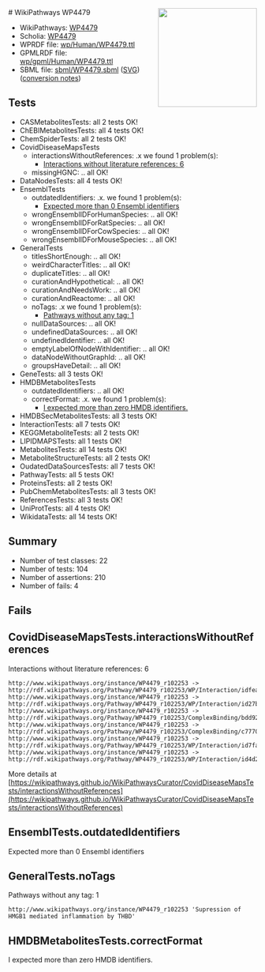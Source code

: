 <img style="float: right; width: 200px" src="../logo.png" />
# WikiPathways WP4479

* WikiPathways: [WP4479](https://identifiers.org/wikipathways:WP4479)
* Scholia: [WP4479](https://scholia.toolforge.org/wikipathways/WP4479)
* WPRDF file: [wp/Human/WP4479.ttl](../wp/Human/WP4479.ttl)
* GPMLRDF file: [wp/gpml/Human/WP4479.ttl](../wp/gpml/Human/WP4479.ttl)
* SBML file: [sbml/WP4479.sbml](../sbml/WP4479.sbml) ([SVG](../sbml/WP4479.svg)) ([conversion notes](../sbml/WP4479.txt))

## Tests
* CASMetabolitesTests: all 2 tests OK!
* ChEBIMetabolitesTests: all 4 tests OK!
* ChemSpiderTests: all 2 tests OK!
* CovidDiseaseMapsTests
    * interactionsWithoutReferences: .x we found 1 problem(s):
        * [Interactions without literature references: 6](#2e295934)
    * missingHGNC: .. all OK!
* DataNodesTests: all 4 tests OK!
* EnsemblTests
    * outdatedIdentifiers: .x. we found 1 problem(s):
        * [Expected more than 0 Ensembl identifiers](#f44398b7)
    * wrongEnsemblIDForHumanSpecies: .. all OK!
    * wrongEnsemblIDForRatSpecies: .. all OK!
    * wrongEnsemblIDForCowSpecies: .. all OK!
    * wrongEnsemblIDForMouseSpecies: .. all OK!
* GeneralTests
    * titlesShortEnough: .. all OK!
    * weirdCharacterTitles: .. all OK!
    * duplicateTitles: .. all OK!
    * curationAndHypothetical: .. all OK!
    * curationAndNeedsWork: .. all OK!
    * curationAndReactome: .. all OK!
    * noTags: .x we found 1 problem(s):
        * [Pathways without any tag: 1](#b5a30a81)
    * nullDataSources: .. all OK!
    * undefinedDataSources: .. all OK!
    * undefinedIdentifier: .. all OK!
    * emptyLabelOfNodeWithIdentifier: .. all OK!
    * dataNodeWithoutGraphId: .. all OK!
    * groupsHaveDetail: .. all OK!
* GeneTests: all 3 tests OK!
* HMDBMetabolitesTests
    * outdatedIdentifiers: .. all OK!
    * correctFormat: .x. we found 1 problem(s):
        * [I expected more than zero HMDB identifiers.](#ad154c1e)
* HMDBSecMetabolitesTests: all 3 tests OK!
* InteractionTests: all 7 tests OK!
* KEGGMetaboliteTests: all 2 tests OK!
* LIPIDMAPSTests: all 1 tests OK!
* MetabolitesTests: all 14 tests OK!
* MetaboliteStructureTests: all 2 tests OK!
* OudatedDataSourcesTests: all 7 tests OK!
* PathwayTests: all 5 tests OK!
* ProteinsTests: all 2 tests OK!
* PubChemMetabolitesTests: all 3 tests OK!
* ReferencesTests: all 3 tests OK!
* UniProtTests: all 4 tests OK!
* WikidataTests: all 14 tests OK!


## Summary

* Number of test classes: 22
* Number of tests: 104
* Number of assertions: 210
* Number of fails: 4

## Fails

<a name="2e295934" />

## CovidDiseaseMapsTests.interactionsWithoutReferences

Interactions without literature references: 6
```
http://www.wikipathways.org/instance/WP4479_r102253 -> http://rdf.wikipathways.org/Pathway/WP4479_r102253/WP/Interaction/idfea15a3
http://www.wikipathways.org/instance/WP4479_r102253 -> http://rdf.wikipathways.org/Pathway/WP4479_r102253/WP/Interaction/id27bbe552
http://www.wikipathways.org/instance/WP4479_r102253 -> http://rdf.wikipathways.org/Pathway/WP4479_r102253/ComplexBinding/bdd92
http://www.wikipathways.org/instance/WP4479_r102253 -> http://rdf.wikipathways.org/Pathway/WP4479_r102253/ComplexBinding/c7770
http://www.wikipathways.org/instance/WP4479_r102253 -> http://rdf.wikipathways.org/Pathway/WP4479_r102253/WP/Interaction/id7facb13d
http://www.wikipathways.org/instance/WP4479_r102253 -> http://rdf.wikipathways.org/Pathway/WP4479_r102253/WP/Interaction/id4d20087a
```

More details at [https://wikipathways.github.io/WikiPathwaysCurator/CovidDiseaseMapsTests/interactionsWithoutReferences](https://wikipathways.github.io/WikiPathwaysCurator/CovidDiseaseMapsTests/interactionsWithoutReferences)

<a name="f44398b7" />

## EnsemblTests.outdatedIdentifiers

Expected more than 0 Ensembl identifiers
<a name="b5a30a81" />

## GeneralTests.noTags

Pathways without any tag: 1
```
http://www.wikipathways.org/instance/WP4479_r102253 'Supression of HMGB1 mediated inflammation by THBD' 
```

<a name="ad154c1e" />

## HMDBMetabolitesTests.correctFormat

I expected more than zero HMDB identifiers.
